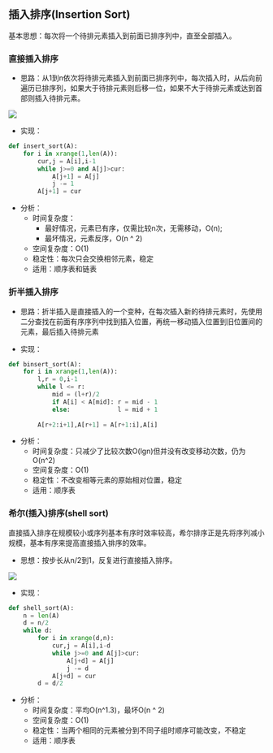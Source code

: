 ## 插入排序(Insertion Sort)
基本思想：每次将一个待排元素插入到前面已排序列中，直至全部插入。

### 直接插入排序
- 思路：从1到n依次将待排元素插入到前面已排序列中，每次插入时，从后向前遍历已排序列，如果大于待排元素则后移一位，如果不大于待排元素或达到首部则插入待排元素。

![](https://upload.wikimedia.org/wikipedia/commons/0/0f/Insertion-sort-example-300px.gif)

- 实现：
```python
def insert_sort(A):
    for i in xrange(1,len(A)):
        cur,j = A[i],i-1
        while j>=0 and A[j]>cur:
            A[j+1] = A[j]
            j -= 1
        A[j+1] = cur
```
- 分析：
    - 时间复杂度：
        - 最好情况，元素已有序，仅需比较n次，无需移动，O(n);
        - 最坏情况，元素反序，O(n ^ 2)
    - 空间复杂度：O(1)
    - 稳定性：每次只会交换相邻元素，稳定
    - 适用：顺序表和链表

### 折半插入排序

- 思路：折半插入是直接插入的一个变种，在每次插入新的待排元素时，先使用二分查找在前面有序序列中找到插入位置，再统一移动插入位置到旧位置间的元素，最后插入待排元素

- 实现：
```python
def binsert_sort(A):
    for i in xrange(1,len(A)):
        l,r = 0,i-1
        while l <= r:
            mid = (l+r)/2
            if A[i] < A[mid]: r = mid - 1
            else:             l = mid + 1
            
        A[r+2:i+1],A[r+1] = A[r+1:i],A[i]
```
- 分析：
    - 时间复杂度：只减少了比较次数O(lgn)但并没有改变移动次数，仍为O(n^2)
    - 空间复杂度：O(1)
    - 稳定性：不改变相等元素的原始相对位置，稳定
    - 适用：顺序表

### 希尔(插入)排序(shell sort)
直接插入排序在规模较小或序列基本有序时效率较高，希尔排序正是先将序列减小规模，基本有序来提高直接插入排序的效率。
- 思想：按步长从n/2到1，反复进行直接插入排序。

![](https://upload.wikimedia.org/wikipedia/commons/d/d8/Sorting_shellsort_anim.gif)
- 实现：
```python
def shell_sort(A):
    n = len(A)
    d = n/2
    while d:
        for i in xrange(d,n):
            cur,j = A[i],i-d
            while j>=0 and A[j]>cur:
                A[j+d] = A[j]
                j -= d
            A[j+d] = cur
        d = d/2
```
- 分析：
    - 时间复杂度：平均O(n^1.3)，最坏O(n ^ 2)
    - 空间复杂度：O(1)
    - 稳定性：当两个相同的元素被分到不同子组时顺序可能改变，不稳定
    - 适用：顺序表


